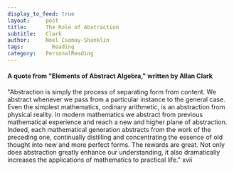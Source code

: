```yaml
---
display_to_feed: true
layout:     post
title:      The Role of Abstraction
subtitle:   Clark
author:     Noel Csomay-Shanklin
tags: 		  Reading
category:   PersonalReading
---
```


#### A quote from "Elements of Abstract Algebra," written by Allan Clark

"Abstraction is simply the process of separating form from content. We abstract whenever we pass from a particular instance to the general case. Even the simplest mathematics, ordinary arithmetic, is an abstraction from physical reality. In modern mathematics we abstract from previous mathematical experience and reach a new and higher plane of abstraction. Indeed, each mathematical generation abstracts from the work of the preceding one, continually distilling and concentrating the essence of old thought into new and more perfect forms. The rewards are great. Not only does abstraction greatly enhance our understanding, it also dramatically increases the applications of mathematics to practical life." xvii